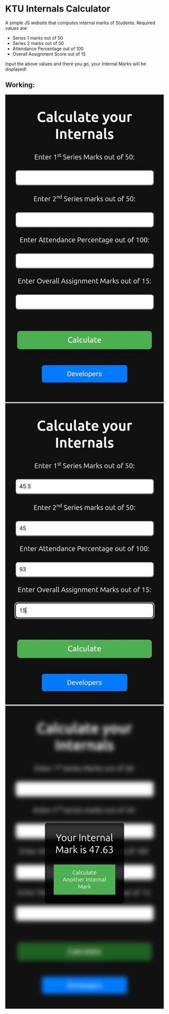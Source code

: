 # KTU Internals Calculator

A simple JS website that computes internal marks of Students.
Required values are:
- Series 1 marks out of 50
- Series 2 marks out of 50
- Attendance Percentage out of 100
- Overall Assignment Score out of 15

Input the above values and there you go, your Internal Marks will be displayed!

## Working:
<img src="assets/asset1.jpeg">
<img src="assets/asset2.jpeg">
<img src="assets/asset3.jpeg">

